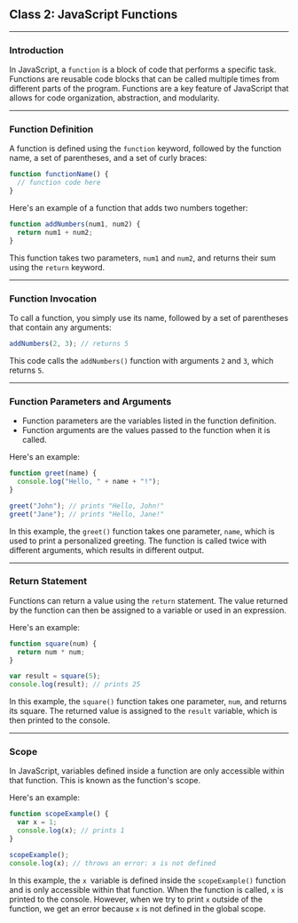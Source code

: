 ## Class 2: JavaScript Functions

---

### Introduction
In JavaScript, a `function` is a block of code that performs a specific task. Functions are reusable code blocks that can be called multiple times from different parts of the program. Functions are a key feature of JavaScript that allows for code organization, abstraction, and modularity.

---

### Function Definition
A function is defined using the `function` keyword, followed by the function name, a set of parentheses, and a set of curly braces:
```javascript
function functionName() {
  // function code here
}
```

Here's an example of a function that adds two numbers together:
```javascript
function addNumbers(num1, num2) {
  return num1 + num2;
}
```
This function takes two parameters, `num1` and `num2`, and returns their sum using the `return` keyword.

---

### Function Invocation
To call a function, you simply use its name, followed by a set of parentheses that contain any arguments:
```javascript
addNumbers(2, 3); // returns 5
```
This code calls the `addNumbers()` function with arguments `2` and `3`, which returns `5`.

---

### Function Parameters and Arguments
- Function parameters are the variables listed in the function definition.
- Function arguments are the values passed to the function when it is called. 

Here's an example:
```javascript
function greet(name) {
  console.log("Hello, " + name + "!");
}

greet("John"); // prints "Hello, John!"
greet("Jane"); // prints "Hello, Jane!"
```
In this example, the `greet()` function takes one parameter, `name`, which is used to print a personalized greeting. The function is called twice with different arguments, which results in different output.

---

### Return Statement
Functions can return a value using the `return` statement. The value returned by the function can then be assigned to a variable or used in an expression. 

Here's an example:
```javascript
function square(num) {
  return num * num;
}

var result = square(5);
console.log(result); // prints 25
```

In this example, the `square()` function takes one parameter, `num`, and returns its square. The returned value is assigned to the `result` variable, which is then printed to the console.

---

### Scope
In JavaScript, variables defined inside a function are only accessible within that function. This is known as the function's scope. 

Here's an example:
```javascript
function scopeExample() {
  var x = 1;
  console.log(x); // prints 1
}

scopeExample();
console.log(x); // throws an error: x is not defined
```
In this example, the `x `variable is defined inside the `scopeExample()` function and is only accessible within that function. When the function is called, `x` is printed to the console. However, when we try to print `x` outside of the function, we get an error because `x` is not defined in the global scope.